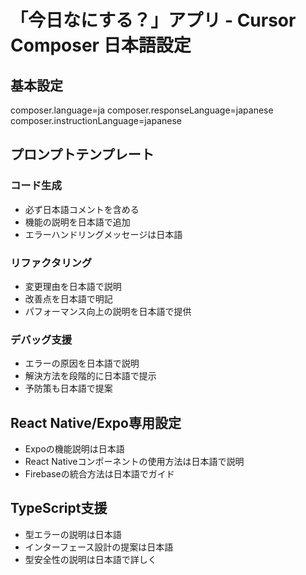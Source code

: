 # 「今日なにする？」アプリ - Cursor Composer 日本語設定

## 基本設定
composer.language=ja
composer.responseLanguage=japanese
composer.instructionLanguage=japanese

## プロンプトテンプレート

### コード生成
- 必ず日本語コメントを含める
- 機能の説明を日本語で追加
- エラーハンドリングメッセージは日本語

### リファクタリング
- 変更理由を日本語で説明
- 改善点を日本語で明記
- パフォーマンス向上の説明を日本語で提供

### デバッグ支援
- エラーの原因を日本語で説明
- 解決方法を段階的に日本語で提示
- 予防策も日本語で提案

## React Native/Expo専用設定
- Expoの機能説明は日本語
- React Nativeコンポーネントの使用方法は日本語で説明
- Firebaseの統合方法は日本語でガイド

## TypeScript支援
- 型エラーの説明は日本語
- インターフェース設計の提案は日本語
- 型安全性の説明は日本語で詳しく
